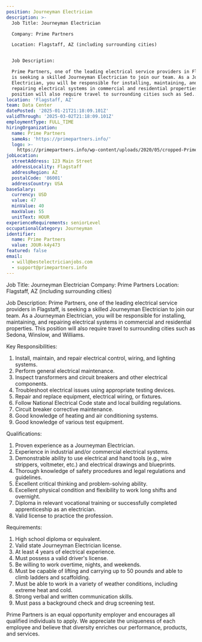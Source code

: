 ```yaml
---
position: Journeyman Electrician
description: >-
  Job Title: Journeyman Electrician

  Company: Prime Partners

  Location: Flagstaff, AZ (including surrounding cities)


  Job Description:

  Prime Partners, one of the leading electrical service providers in Flagstaff,
  is seeking a skilled Journeyman Electrician to join our team. As a Journeyman
  Electrician, you will be responsible for installing, maintaining, and
  repairing electrical systems in commercial and residential properties. This
  position will also require travel to surrounding cities such as Sed...
location: 'Flagstaff, AZ'
team: Data Center
datePosted: '2025-01-21T21:18:09.101Z'
validThrough: '2025-03-02T21:18:09.101Z'
employmentType: FULL_TIME
hiringOrganization:
  name: Prime Partners
  sameAs: 'https://primepartners.info/'
  logo: >-
    https://primepartners.info/wp-content/uploads/2020/05/cropped-Prime-Partners-Logo-NO-BG-1-1.png
jobLocation:
  streetAddress: 123 Main Street
  addressLocality: Flagstaff
  addressRegion: AZ
  postalCode: '86001'
  addressCountry: USA
baseSalary:
  currency: USD
  value: 47
  minValue: 40
  maxValue: 55
  unitText: HOUR
experienceRequirements: seniorLevel
occupationalCategory: Journeyman
identifier:
  name: Prime Partners
  value: JOUR-k4y473
featured: false
email:
  - will@bestelectricianjobs.com
  - support@primepartners.info
---
```




Job Title: Journeyman Electrician
Company: Prime Partners
Location: Flagstaff, AZ (including surrounding cities)

Job Description:
Prime Partners, one of the leading electrical service providers in Flagstaff, is seeking a skilled Journeyman Electrician to join our team. As a Journeyman Electrician, you will be responsible for installing, maintaining, and repairing electrical systems in commercial and residential properties. This position will also require travel to surrounding cities such as Sedona, Winslow, and Williams.

Key Responsibilities:

1. Install, maintain, and repair electrical control, wiring, and lighting systems.
2. Perform general electrical maintenance.
3. Inspect transformers and circuit breakers and other electrical components.
4. Troubleshoot electrical issues using appropriate testing devices.
5. Repair and replace equipment, electrical wiring, or fixtures.
6. Follow National Electrical Code state and local building regulations.
7. Circuit breaker corrective maintenance.
8. Good knowledge of heating and air conditioning systems.
9. Good knowledge of various test equipment.

Qualifications:

1. Proven experience as a Journeyman Electrician.
2. Experience in industrial and/or commercial electrical systems.
3. Demonstrable ability to use electrical and hand tools (e.g., wire strippers, voltmeter, etc.) and electrical drawings and blueprints.
4. Thorough knowledge of safety procedures and legal regulations and guidelines.
5. Excellent critical thinking and problem-solving ability.
6. Excellent physical condition and flexibility to work long shifts and overnight.
7. Diploma in relevant vocational training or successfully completed apprenticeship as an electrician.
8. Valid license to practice the profession.

Requirements:

1. High school diploma or equivalent.
2. Valid state Journeyman Electrician license.
3. At least 4 years of electrical experience.
4. Must possess a valid driver's license.
5. Be willing to work overtime, nights, and weekends.
6. Must be capable of lifting and carrying up to 50 pounds and able to climb ladders and scaffolding.
7. Must be able to work in a variety of weather conditions, including extreme heat and cold.
8. Strong verbal and written communication skills.
9. Must pass a background check and drug screening test.

Prime Partners is an equal opportunity employer and encourages all qualified individuals to apply. We appreciate the uniqueness of each employee and believe that diversity enriches our performance, products, and services.
